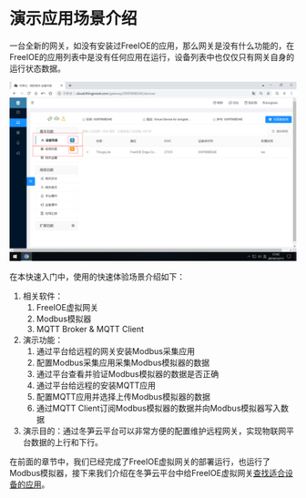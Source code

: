 #  演示应用场景介绍


一台全新的网关，如没有安装过FreeIOE的应用，那么网关是没有什么功能的，在FreeIOE的应用列表中是没有任何应用在运行，设备列表中也仅仅只有网关自身的运行状态数据。


![](imgs/2019-12-13-17-43-34.png)


在本快速入门中，使用的快速体验场景介绍如下：
1. 相关软件：
   1. FreeIOE虚拟网关
   2. Modbus模拟器
   3. MQTT Broker & MQTT Client
2. 演示功能：
   1. 通过平台给远程的网关安装Modbus采集应用
   2. 配置Modbus采集应用采集Modbus模拟器的数据
   3. 通过平台查看并验证Modbus模拟器的数据是否正确
   4. 通过平台给远程的安装MQTT应用
   5. 配置MQTT应用并选择上传Modbus模拟器的数据
   6. 通过MQTT Client订阅Modbus模拟器的数据并向Modbus模拟器写入数据
3. 演示目的：通过冬笋云平台可以非常方便的配置维护远程网关，实现物联网平台数据的上行和下行。

在前面的章节中，我们已经完成了FreeIOE虚拟网关的部署运行，也运行了Modbus模拟器，接下来我们介绍在冬笋云平台中给FreeIOE虚拟网关[查找适合设备的应用](find-freeioeapp.md)。

